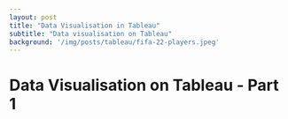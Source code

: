 ```yaml
---
layout: post
title: "Data Visualisation in Tableau"
subtitle: "Data visualisation on Tableau"
background: '/img/posts/tableau/fifa-22-players.jpeg'
---
```


# Data Visualisation on Tableau - Part 1